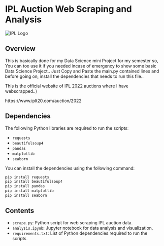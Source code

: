 # IPL Auction Web Scraping and Analysis

![IPL Logo](https://upload.wikimedia.org/wikipedia/en/thumb/8/84/Indian_Premier_League_Official_Logo.svg/1200px-Indian_Premier_League_Official_Logo.svg.png)

## Overview

This is basically done for my Data Science mini Project for my semester so, You can too use it if you needed incase of emergency to show some basic Data Science Project..
Just Copy and Paste the main.py contained lines and before going on, install the dependencies that needs to run this file..

This is the official website of IPL 2022 auctions where I have webscrapped..)
<link>https://www.iplt20.com/auction/2022</link>

## Dependencies

The following Python libraries are required to run the scripts:

- `requests`
- `beautifulsoup4`
- `pandas`
- `matplotlib`
- `seaborn`

You can install the dependencies using the following command:

```bash
pip install requests
pip install beautifulsoup4
pip install pandas
pip install matplotlib
pip install seaborn
```


## Contents

- `scrape.py`: Python script for web scraping IPL auction data.
- `analysis.ipynb`: Jupyter notebook for data analysis and visualization.
- `requirements.txt`: List of Python dependencies required to run the scripts.

